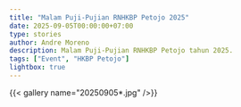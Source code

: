```yaml
---
title: "Malam Puji-Pujian RNHKBP Petojo 2025"
date: 2025-09-05T00:00:00+07:00
type: stories
author: Andre Moreno
description: Malam Puji-Pujian RNHKBP Petojo tahun 2025.
tags: ["Event", "HKBP Petojo"]
lightbox: true
---
```


{{< gallery name="20250905*.jpg" />}}